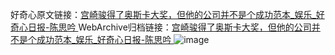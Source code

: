 好奇心原文链接：[宫崎骏得了奥斯卡大奖，但他的公司并不是个成功范本_娱乐_好奇心日报-陈思吟 ](https://www.qdaily.com/articles/1720.html)
WebArchive归档链接：[宫崎骏得了奥斯卡大奖，但他的公司并不是个成功范本_娱乐_好奇心日报-陈思吟 ](http://web.archive.org/web/20190623150023/https://www.qdaily.com/articles/1720.html)
![image](http://ww3.sinaimg.cn/large/007d5XDply1g3v4l3iwfvj30u064gkjm)